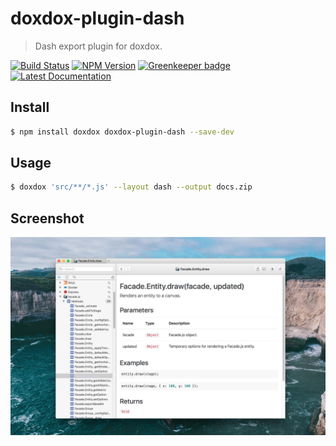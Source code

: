 # doxdox-plugin-dash

> Dash export plugin for doxdox.

[![Build Status](https://travis-ci.org/neogeek/doxdox-plugin-dash.svg?branch=master)](https://travis-ci.org/neogeek/doxdox-plugin-dash)
[![NPM Version](http://img.shields.io/npm/v/doxdox-plugin-dash.svg?style=flat)](https://www.npmjs.org/package/doxdox-plugin-dash)
[![Greenkeeper badge](https://badges.greenkeeper.io/neogeek/doxdox-plugin-dash.svg)](https://greenkeeper.io/)
[![Latest Documentation](https://doxdox.org/images/badge-flat.svg)](https://doxdox.org/neogeek/doxdox-plugin-dash)

## Install

```bash
$ npm install doxdox doxdox-plugin-dash --save-dev
```

## Usage

```bash
$ doxdox 'src/**/*.js' --layout dash --output docs.zip
```

## Screenshot

![screenshot](screenshot.jpg)
